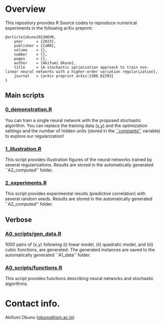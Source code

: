 # Overview
This repository provides R Source codes to reproduce numerical experiments in the following arXiv preprint:

```
@article{okuno2023HOVR,
    year      = {2023},
    publisher = {CoRR},
    volume    = {},
    number    = {},
    pages     = {},
    author    = {Akifumi Okuno},
    title     = {A stochastic optimization approach to train non-linear neural networks with a higher-order variation regularization},
    journal   = {arXiv preprint arXiv:2308.02293}
}
```

## Main scripts
### <a href="https://github.com/oknakfm/HOVR/blob/main/0_demonstration.R">0_demonstration.R</a>
You can train a single neural network with the proposed stochastic algorithm. You can replace the training data <a href="https://github.com/oknakfm/HOTV/blob/main/0_demonstration.R#L34">(x,y)</a> and the optimization settings and the number of hidden units (stored in the <a href="https://github.com/oknakfm/HOTV/blob/main/0_demonstration.R#L42">``constants''</a> variable) to explore our regularization! 

### <a href="https://github.com/oknakfm/HOVR/blob/main/1_illustration.R">1_illustration.R</a>
This script provides illustration figures of the neural networks trained by several regularizations. 
Results are stored in the automatically generated ``A2_computed'' folder.

### <a href="https://github.com/oknakfm/HOVR/blob/main/2_experiments.R">2_experiments.R</a>
This script provides experimental results (predictive correlation) with several random seeds.
Results are stored in the automatically generated ``A2_computed'' folder.

## Verbose
### <a href="https://github.com/oknakfm/HOVR/blob/main/A0_scripts/gen_data.R">A0_scripts/gen_data.R</a>
1000 pairs of (x,y) following (i) linear model, (ii) quadratic model, and (iii) cubic functions, are generated. The generated instances are saved to the automatically generated ``A1_data'' folder.

### <a href="https://github.com/oknakfm/HOVR/blob/main/A0_scripts/functions.R">A0_scripts/functions.R</a>
This script provides functions describing neural networks and stochastic algorithms.

# Contact info.
Akifumi Okuno (okuno@ism.ac.jp)
